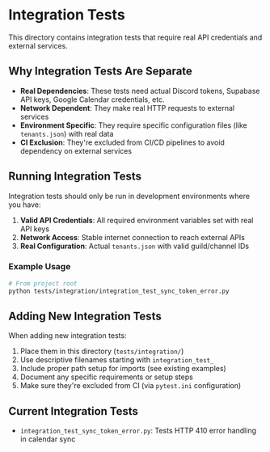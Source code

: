 # Integration Tests

This directory contains integration tests that require real API credentials and external services.

## Why Integration Tests Are Separate

- **Real Dependencies**: These tests need actual Discord tokens, Supabase API keys, Google Calendar credentials, etc.
- **Network Dependent**: They make real HTTP requests to external services
- **Environment Specific**: They require specific configuration files (like `tenants.json`) with real data
- **CI Exclusion**: They're excluded from CI/CD pipelines to avoid dependency on external services

## Running Integration Tests

Integration tests should only be run in development environments where you have:

1. **Valid API Credentials**: All required environment variables set with real API keys
2. **Network Access**: Stable internet connection to reach external APIs
3. **Real Configuration**: Actual `tenants.json` with valid guild/channel IDs

### Example Usage

```bash
# From project root
python tests/integration/integration_test_sync_token_error.py
```

## Adding New Integration Tests

When adding new integration tests:

1. Place them in this directory (`tests/integration/`)
2. Use descriptive filenames starting with `integration_test_`
3. Include proper path setup for imports (see existing examples)
4. Document any specific requirements or setup steps
5. Make sure they're excluded from CI (via `pytest.ini` configuration)

## Current Integration Tests

- `integration_test_sync_token_error.py`: Tests HTTP 410 error handling in calendar sync
